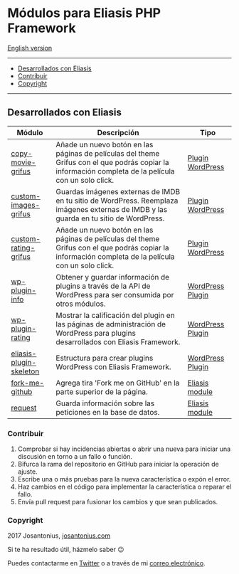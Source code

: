 # Módulos para Eliasis PHP Framework

[English version](README-ES.md)

---

- [Desarrollados con Eliasis](#desarrollados-con-eliasis)
- [Contribuir](#contribuir)
- [Copyright](#copyright)

---

## Desarrollados con Eliasis

| Módulo | Descripción | Tipo
| --- | --- | --- |
| [copy-movie-grifus](https://github.com/Josantonius/Copy-Movie-Grifus.git) | Añade un nuevo botón en las páginas de películas del theme Grifus con el que podrás copiar la información completa de la película con un solo click. | [Plugin WordPress](https://github.com/Josantonius/Extensions-For-Grifus.git)
| [custom-images-grifus](https://github.com/Josantonius/Custom-Images-Grifus.git) | Guardas imágenes externas de IMDB en tu sitio de WordPress. Reemplaza imágenes externas de IMDB y las guarda en tu sitio de WordPress. | [Plugin WordPress](https://github.com/Josantonius/Extensions-For-Grifus.git)
| [custom-rating-grifus](https://github.com/Josantonius/Custom-Rating-Grifus.git) | Añade un nuevo botón en las páginas de películas del theme Grifus con el que podrás copiar la información completa de la película con un solo click. | [Plugin WordPress](https://github.com/Josantonius/Extensions-For-Grifus.git)
| [wp-plugin-info](https://github.com/Josantonius/WP_Plugin-Info) | Obtener y guardar información de plugins a través de la API de WordPress para ser consumida por otros módulos. | [WordPress Plugin](https://github.com/Josantonius/WP_Plugin-Info)
| [wp-plugin-rating](https://github.com/Josantonius/WP_Plugin-Rating) | Mostrar la calificación del plugin en las páginas de administración de WordPress para plugins desarrollados con Eliasis Framework. | [WordPress Plugin](https://github.com/Josantonius/WP_Plugin-Rating)
| [eliasis-plugin-skeleton](https://github.com/Eliasis-Framework/WordPress-Plugin) | Estructura para crear plugins WordPress con Eliasis Framework. | [WordPress Plugin](https://github.com/Eliasis-Framework/WordPress-Plugin)
| [fork-me-github](https://github.com/Eliasis-Framework/fork-me-github) | Agrega tira 'Fork me on GitHub' en la parte superior de la página. | [Eliasis module](https://github.com/Eliasis-Framework/Eliasis)
| [request](https://github.com/Eliasis-Framework/request) | Guarda información sobre las peticiones en la base de datos. | [Eliasis module](https://github.com/Eliasis-Framework/Eliasis)

### Contribuir
1. Comprobar si hay incidencias abiertas o abrir una nueva para iniciar una discusión en torno a un fallo o función.
1. Bifurca la rama del repositorio en GitHub para iniciar la operación de ajuste.
1. Escribe una o más pruebas para la nueva característica o expón el error.
1. Haz cambios en el código para implementar la característica o reparar el fallo.
1. Envía pull request para fusionar los cambios y que sean publicados.

### Copyright

2017 Josantonius, [josantonius.com](https://josantonius.com/)

Si te ha resultado útil, házmelo saber :wink:

Puedes contactarme en [Twitter](https://twitter.com/Josantonius) o a través de mi [correo electrónico](mailto:hello@josantonius.com).